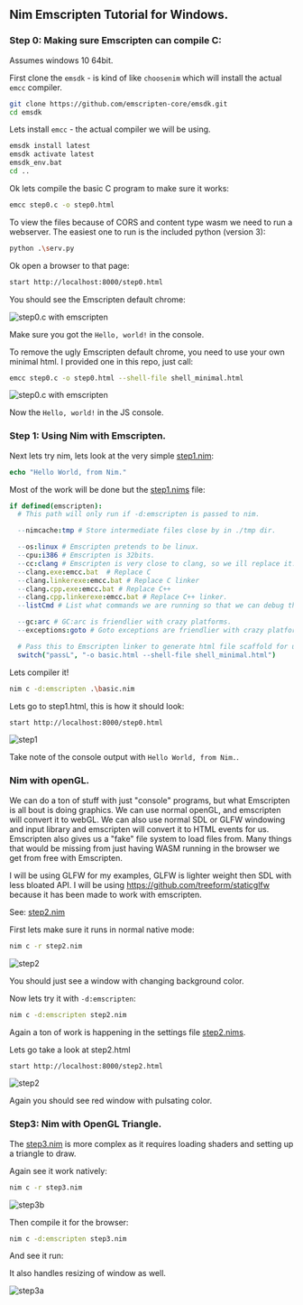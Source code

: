 ## Nim Emscripten Tutorial for Windows.

### Step 0: Making sure Emscripten can compile C:

Assumes windows 10 64bit.

First clone the `emsdk` - is kind of like `choosenim` which will install the actual `emcc` compiler.

```sh
git clone https://github.com/emscripten-core/emsdk.git
cd emsdk
```

Lets install `emcc` - the actual compiler we will be using.

```sh
emsdk install latest
emsdk activate latest
emsdk_env.bat
cd ..
```

Ok lets compile the basic C program to make sure it works:

```sh
emcc step0.c -o step0.html
```

To view the files because of CORS and content type wasm we need to run a webserver. The easiest one to run is the included python (version 3):

```sh
python .\serv.py
```

Ok open a browser to that page:

```sh
start http://localhost:8000/step0.html
```

You should see the Emscripten default chrome:

![step0.c with emscripten](docs\step0a.png)

Make sure you got the `Hello, world!` in the console.

To remove the ugly Emscripten default chrome, you need to use your own minimal html. I provided one in this repo, just call:

```sh
emcc step0.c -o step0.html --shell-file shell_minimal.html
```

![step0.c with emscripten](docs\step0b.png)

Now the `Hello, world!` in the JS console.

### Step 1: Using Nim with Emscripten.

Next lets try nim, lets look at the very simple [step1.nim](step1.nim):
```nim
echo "Hello World, from Nim."
```

Most of the work will be done but the [step1.nims](step1.nims) file:
```nim
if defined(emscripten):
  # This path will only run if -d:emscripten is passed to nim.

  --nimcache:tmp # Store intermediate files close by in ./tmp dir.

  --os:linux # Emscripten pretends to be linux.
  --cpu:i386 # Emscripten is 32bits.
  --cc:clang # Emscripten is very close to clang, so we ill replace it.
  --clang.exe:emcc.bat  # Replace C
  --clang.linkerexe:emcc.bat # Replace C linker
  --clang.cpp.exe:emcc.bat # Replace C++
  --clang.cpp.linkerexe:emcc.bat # Replace C++ linker.
  --listCmd # List what commands we are running so that we can debug them.

  --gc:arc # GC:arc is friendlier with crazy platforms.
  --exceptions:goto # Goto exceptions are friendlier with crazy platforms.

  # Pass this to Emscripten linker to generate html file scaffold for us.
  switch("passL", "-o basic.html --shell-file shell_minimal.html")
```

Lets compiler it!

```sh
nim c -d:emscripten .\basic.nim
```

Lets go to step1.html, this is how it should look:

```sh
start http://localhost:8000/step0.html
```

![step1](docs\step1.png)

Take note of the console output with `Hello World, from Nim.`.

### Nim with openGL.

We can do a ton of stuff with just "console" programs, but what Emscripten is all bout is doing graphics. We can use normal openGL, and emscripten will convert it to webGL. We can also use normal SDL or GLFW windowing and input library and emscripten will convert it to HTML events for us. Emscripten also gives us a "fake" file system to load files from. Many things that would be missing from just having WASM running in the browser we get from free with Emscripten.

I will be using GLFW for my examples, GLFW is lighter weight then SDL with less bloated API. I will be using https://github.com/treeform/staticglfw because it has been made to work with emscripten.

See: [step2.nim](step2.nim)

First lets make sure it runs in normal native mode:

```sh
nim c -r step2.nim
```

![step2](docs\step2a.png)

You should just see a window with changing background color.

Now lets try it with `-d:emscripten`:

```sh
nim c -d:emscripten step2.nim
```

Again a ton of work is happening in the settings file [step2.nims](step2.nims).

Lets go take a look at step2.html

```sh
start http://localhost:8000/step2.html
```

![step2](docs\step2b.png)


Again you should see red window with pulsating color.

### Step3: Nim with OpenGL Triangle.

The [step3.nim](step3.nim) is more complex as it requires loading shaders and setting up a triangle to draw.

Again see it work natively:
```sh
nim c -r step3.nim
```

![step3b](docs\step3a.png)

Then compile it for the browser:
```sh
nim c -d:emscripten step3.nim
```

And see it run:

It also handles resizing of window as well.

![step3a](docs\step3b.png)
